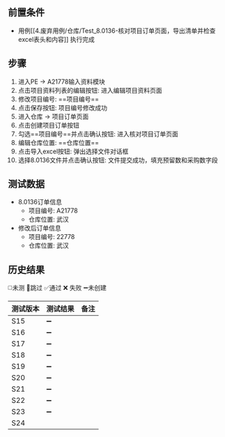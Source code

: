 
## 前置条件

- 用例[[4.废弃用例/仓库/Test_8.0136-核对项目订单页面，导出清单并检查excel表头和内容]] 执行完成

## 步骤

1. 进入PE -> A21778输入资料模块
2. 点击项目资料列表的编辑按钮: 进入编辑项目资料页面
3. 修改项目编号: ==项目编号== 
4. 点击保存按钮: 项目编号修改成功
5. 进入仓库 -> 项目订单页面
6. 点击创建项目订单按钮
7. 勾选==项目编号==并点击确认按钮: 进入核对项目订单页面
8. 编辑仓库位置: ==仓库位置== 
9. 点击导入excel按钮: 弹出选择文件对话框
10. 选择8.0136文件并点击确认按钮: 文件提交成功，填充预留数和采购数字段

## 测试数据

- 8.0136订单信息
	- 项目编号: A21778
	- 仓库位置: 武汉
- 修改后订单信息
	- 项目编号: 22778
	- 仓库位置: 武汉

## 历史结果
 ◻️未测    🚫跳过     ✅通过    ❌ 失败    ➖未创建
  
| 测试版本 | 测试结果 | 备注  |
| ---- | ---- | --- |
| S15  | ➖    |     |
| S16  | ➖    |     |
| S17  | ➖    |     |
| S18  | ➖    |     |
| S19  | ➖    |     |
| S20  | ➖    |     |
| S21  | ➖    |     |
| S22  | ➖    |     |
| S23  | ➖    |     |
| S24  |      |     |

